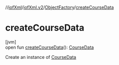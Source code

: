 //[iofXml](../../../index.md)/[iofXml.v2](../index.md)/[ObjectFactory](index.md)/[createCourseData](create-course-data.md)

# createCourseData

[jvm]\
open fun [createCourseData](create-course-data.md)(): [CourseData](../-course-data/index.md)

Create an instance of [CourseData](../-course-data/index.md)
